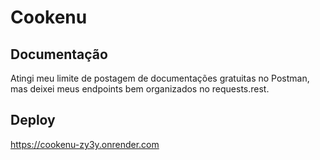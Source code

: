 # Cookenu

## Documentação
Atingi meu limite de postagem de documentações gratuitas no Postman, mas deixei meus endpoints bem organizados no requests.rest.

## Deploy
https://cookenu-zy3y.onrender.com
